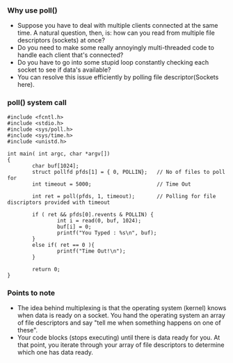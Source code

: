 ### Why use poll()

- Suppose you have to deal with multiple clients connected at the same time. A natural question, then, is: how can you read from multiple file descriptors (sockets) at once? 
- Do you need to make some really annoyingly multi-threaded code to handle each client that's connected? 
- Do you have to go into some stupid loop constantly checking each socket to see if data's available? 
- You can resolve this issue efficiently by polling file descriptor(Sockets here).

### poll() system call

```
#include <fcntl.h>
#include <stdio.h>
#include <sys/poll.h>
#include <sys/time.h>
#include <unistd.h>

int main( int argc, char *argv[])
{
        char buf[1024];
        struct pollfd pfds[1] = { 0, POLLIN};   // No of files to poll for
        int timeout = 5000;                     // Time Out

        int ret = poll(pfds, 1, timeout);       // Polling for file discriptors provided with timeout

        if ( ret && pfds[0].revents & POLLIN) {
                int i = read(0, buf, 1024);
                buf[i] = 0;
                printf("You Typed : %s\n", buf);
        }
        else if( ret == 0 ){
                printf("Time Out!\n");
        }

        return 0;
}
```

### Points to note

- The idea behind multiplexing is that the operating system (kernel) knows when data is ready on a socket. You hand the operating system an array of file descriptors and say "tell me when something happens on one of these". 
- Your code blocks (stops executing) until there is data ready for you. At that point, you iterate through your array of file descriptors to determine which one has data ready.
